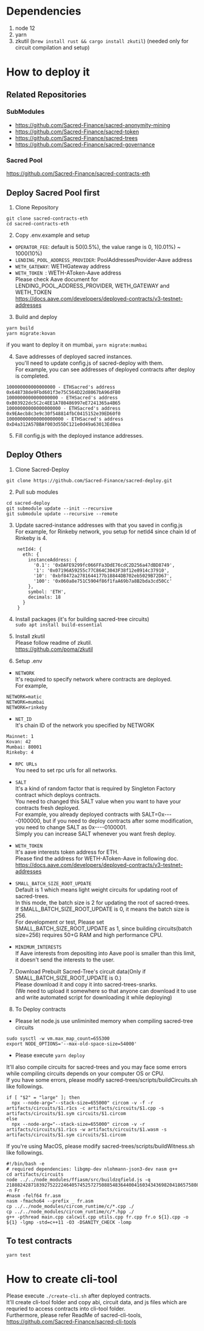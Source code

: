 # Dependencies

1. node 12
2. yarn
3. zkutil (`brew install rust && cargo install zkutil`) (needed only for circuit compilation and setup)


#  How to deploy it

## Related Repositories

### SubModules  
- https://github.com/Sacred-Finance/sacred-anonymity-mining
- https://github.com/Sacred-Finance/sacred-token
- https://github.com/Sacred-Finance/sacred-trees
- https://github.com/Sacred-Finance/sacred-governance

### Sacred Pool  
https://github.com/Sacred-Finance/sacred-contracts-eth

## Deploy Sacred Pool first  
1. Clone Repository  
```
git clone sacred-contracts-eth
cd sacred-contracts-eth
```
2. Copy .env.example and setup
- `OPERATOR_FEE`: default is 50(0.5%), the value range is 0, 1(0.01%) ~ 1000(10%)  
- `LENDING_POOL_ADDRESS_PROVIDER`: PoolAddressesProvider-Aave address  
- `WETH_GATEWAY`: WETHGateway address  
- `WETH_TOKEN `: WETH-AToken-Aave address  
Please check Aave document for LENDING_POOL_ADDRESS_PROVIDER, WETH_GATEWAY and WETH_TOKEN  
https://docs.aave.com/developers/deployed-contracts/v3-testnet-addresses  
3. Build and deploy
```
yarn build
yarn migrate:kovan
```
if you want to deploy it on mumbai, `yarn migrate:mumbai`

4. Save addresses of deployed sacred instances.   
you'll need to update config.js of sacred-deploy with them.  
For example, you can see addresses of deployed contracts after deploy is completed.  
```
100000000000000000 - ETHSacred's address  0x648738de9Fbd601f3e75C564D22d8067bA96dFB0  
1000000000000000000 - ETHSacred's address  0xB03922dc5C2c4EE1A780486997eE7241365a4B65  
10000000000000000000 - ETHSacred's address  0x9EAecb8c3e9c30f548814fbC0415152e39ED60f0  
100000000000000000000 - ETHSacred's address  0xD4a312A57BBAf003d55DC121e0d49a63013Ed8ea  
```
5. Fill config.js with the deployed instance addresses.  

## Deploy Others  
1. Clone Sacred-Deploy  
```
git clone https://github.com/Sacred-Finance/sacred-deploy.git
```
2. Pull sub modules  
``` 
cd sacred-deploy
git submodule update --init --recursive  
git submodule update --recursive --remote  
```
3. Update sacred-instance addresses with that you saved in config.js   
For example, for Rinkeby network, you setup for netId4 since chain Id of Rinkeby is 4.  
```
    netId4: {
      eth: {
        instanceAddress: {
          '0.1': '0xDAFE9299fc066FFa3DdE76cdC2D256a47dBD8749',
          '1': '0x07196A59255c77C864C3043F38f12e8914c37910',
          '10': '0xbf8472a2781644177b18844DB702eb5029B72D67',
          '100': '0x060a8e751C5904f86f1faA69b7a8B2bda3cd50Cc'
        },
        symbol: 'ETH',
        decimals: 18
      }
    }
```

4. Install packages (it's for building sacred-tree circuits)  
`sudo apt install build-essential`

5. Install zkutil  
Please follow readme of zkutil.  
https://github.com/poma/zkutil

6. Setup .env  
- `NETWORK`  
It's required to specify network where contracts are deployed.  
For example,   
```
NETWORK=matic  
NETWORK=mumbai  
NETWORK=rinkeby  
```
- `NET_ID`  
It's chain ID of the network you specified by NETWORK  
```
Mainnet: 1  
Kovan: 42  
Mumbai: 80001  
Rinkeby: 4  
```
- `RPC URLs`  
You need to set rpc urls for all networks.  

- `SALT`  
It's a kind of random factor that is required by Singleton Factory contract which deploys contracts.  
You need to changed this SALT value when you want to have your contracts fresh deployed.  
For example, you already deployed contracts with SALT=0x----0100000, but if you need to deploy contracts after some modification, you need to change SALT as 0x----0100001.  
Simply you can increase SALT whenever you want fresh deploy.  

- `WETH_TOKEN`  
It's aave interests token address for ETH.  
Please find the address for WETH-AToken-Aave in following doc.  
https://docs.aave.com/developers/deployed-contracts/v3-testnet-addresses

- `SMALL_BATCH_SIZE_ROOT_UPDATE`  
Default is 1 which means light weight circuits for updating root of sacred-trees.  
In this mode, the batch size is 2 for updating the root of sacred-trees.  
If SMALL_BATCH_SIZE_ROOT_UPDATE is 0, it means the batch size is 256.  
For development or test, Please set SMALL_BATCH_SIZE_ROOT_UPDATE as 1, since building circuits(batch size=256) requires 50+G RAM and high performance CPU.  

- `MINIMUM_INTERESTS`  
If Aave interests from depositing into Aave pool is smaller than this limit, it doesn't send the interests to the user.  

7. Download Prebuilt Sacred-Tree's circuit data(Only if SMALL_BATCH_SIZE_ROOT_UPDATE is 0.)  
Please download it and copy it into sacred-trees-snarks.  
(We need to upload it somewhere so that anyone can download it to use and write automated script for downloading it while deploying)  

8. To Deploy contracts  
- Please let node.js use unliminited memory when compiling sacred-tree circuits  
```
sudo sysctl -w vm.max_map_count=655300
export NODE_OPTIONS='--max-old-space-size=54000'
```
- Please execute `yarn deploy`  

It'll also compile circuits for sacred-trees and you may face some errors while compiling circuits depends on your computer OS or CPU.  
If you have some errors, please modify sacred-trees/scripts/buildCircuits.sh like followings.  

```
if [ "$2" = "large" ]; then
  npx --node-arg="--stack-size=655000" circom -v -f -r artifacts/circuits/$1.r1cs -c artifacts/circuits/$1.cpp -s artifacts/circuits/$1.sym circuits/$1.circom
else
  npx --node-arg="--stack-size=655000" circom -v -r artifacts/circuits/$1.r1cs -w artifacts/circuits/$1.wasm -s artifacts/circuits/$1.sym circuits/$1.circom
```
If you're using MacOS, please modify sacred-trees/scripts/buildWitness.sh like followings.  

```
#!/bin/bash -e
# required dependencies: libgmp-dev nlohmann-json3-dev nasm g++
cd artifacts/circuits
node ../../node_modules/ffiasm/src/buildzqfield.js -q 21888242871839275222246405745257275088548364400416034343698204186575808495617 -n Fr
#nasm -felf64 fr.asm
nasm -fmacho64 --prefix _ fr.asm
cp ../../node_modules/circom_runtime/c/*.cpp ./
cp ../../node_modules/circom_runtime/c/*.hpp ./
g++ -pthread main.cpp calcwit.cpp utils.cpp fr.cpp fr.o ${1}.cpp -o ${1} -lgmp -std=c++11 -O3 -DSANITY_CHECK -lomp
```
## To test contracts  
`yarn test`  

# How to create cli-tool
Please execute `./create-cli.sh` after deployed contracts.  
It'll create cli-tool folder and copy abi, circuit data, and js files which are requried to access contracts into cli-tool folder.  
Furthermore, please refer ReadMe of sacred-cli-tools, https://github.com/Sacred-Finance/sacred-cli-tools  
